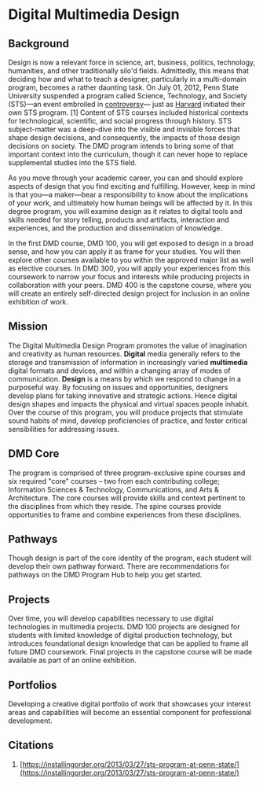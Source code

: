 # Digital Multimedia Design

## Background

Design is now a relevant force in science, art, business, politics, technology, humanities, and other traditionally silo'd fields. Admittedly, this means that deciding how and what to teach a designer, particularly in a multi-domain program, becomes a rather daunting task. On July 01, 2012, Penn State University suspended a program called Science, Technology, and Society \(STS\)—an event embroiled in [controversy](http://onwardstate.com/2011/01/15/budget-crunch-hits-home-sts-program-recommendation-for-closure/)— just as [Harvard](http://sts.hks.harvard.edu/) initiated their own STS program. \[1\] Content of STS courses included historical contexts for technological, scientific, and social progress through history. STS subject-matter was a deep-dive into the visible and invisible forces that shape design decisions, and consequently, the impacts of those design decisions on society. The DMD program intends to bring some of that important context into the curriculum, though it can never hope to replace supplemental studies into the STS field.

As you move through your academic career, you can and should explore aspects of design that you find exciting and fulfilling. However, keep in mind is that you—a maker—bear a responsibility to know about the implications of your work, and ultimately how human beings will be affected by it. In this degree program, you will examine design as it relates to digital tools and skills needed for story telling, products and artifacts, interaction and experiences, and the production and dissemination of knowledge.

In the first DMD course, DMD 100, you will get  exposed to design in a broad sense, and how you can apply it as frame for your studies. You will then explore other courses available to you within the approved major list as well as elective courses. In DMD 300, you will apply your experiences from this coursework to narrow your focus and interests while producing projects in collaboration with your peers. DMD 400 is the capstone course, where you will create an entirely self-directed design project for inclusion in an online exhibition of work.

## Mission

The Digital Multimedia Design Program promotes the value of imagination and creativity as human resources. **Digital** media generally refers to the storage and transmission of information in increasingly varied **multimedia** digital formats and devices, and within a changing array of modes of communication. **Design** is a means by which we respond to change in a purposeful way. By focusing on issues and opportunities, designers develop plans for taking innovative and strategic actions. Hence digital design shapes and impacts the physical and virtual spaces people inhabit. Over the course of this program, you will produce projects that stimulate sound habits of mind, develop proficiencies of practice, and foster critical sensibilities for addressing issues.

## DMD Core

The program is comprised of three program-exclusive spine courses and six required "core" courses – two from each contributing college; Information Sciences & Technology, Communications, and Arts & Architecture. The core courses will provide skills and context pertinent to the disciplines from which they reside. The spine courses provide opportunities to frame and combine experiences from these disciplines.

## Pathways

Though design is part of the core identity of the program, each student will develop their own pathway forward. There are recommendations for pathways on the DMD Program Hub to help you get started.

## Projects

Over time, you will develop capabilities necessary to use digital technologies in multimedia projects. DMD 100 projects are designed for students with limited knowledge of digital production technology, but introduces foundational design knowledge that can be applied to frame all future DMD coursework. Final projects in the capstone course will be made available as part of an online exhibition.

## Portfolios

Developing a creative digital portfolio of work that showcases your interest areas and capabilities will become an essential component for professional development.

## Citations

1. [https://installingorder.org/2013/03/27/sts-program-at-penn-state/](https://installingorder.org/2013/03/27/sts-program-at-penn-state/)



